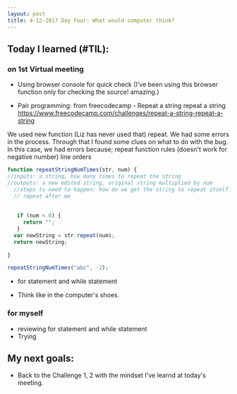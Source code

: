 ```yaml
---
layout: post
title: 4-12-2017 Day Four: What would computer think?
---
```


## Today I learned (#TIL):

### on 1st Virtual meeting
- Using browser console for quick check (I've been using this browser function only for checking the source! amazing.)

- Pair programming: from freecodecamp - Repeat a string repeat a string
https://www.freecodecamp.com/challenges/repeat-a-string-repeat-a-string

We used new function (Liz has never used that) repeat.
We had some errors in the process. Through that I found some clues on what to do with the bug.
In this case, we had errors because;
repeat function rules (doesn't work for negative number)
line orders

```javascript
function repeatStringNumTimes(str, num) {
//inputs: a string, how many times to repeat the string
//outputs: a new edited string, original string multiplied by num
  //steps to need to happen: how do we get the string to repeat itself.
  // repeat after me
 
  
   if (num < 0) {
     return "";
   }
  var newString = str.repeat(num);
  return newString;
  
}

repeatStringNumTimes("abc", -2);
```

- for statement and while statement

- Think like in the computer's shoes. 


### for myself

- reviewing for statement and while statement
- Trying 


## My next goals:

- Back to the Challenge 1, 2 with the mindset I've learnd at today's meeting.
